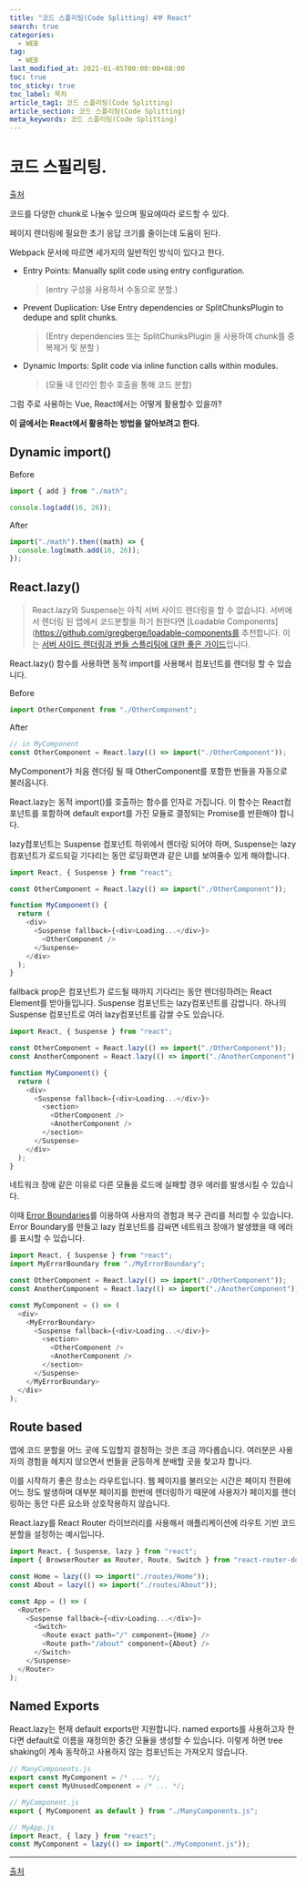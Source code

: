 ```yaml
---
title: "코드 스플리팅(Code Splitting) 4부 React"
search: true
categories:
  - WEB
tag:
  - WEB
last_modified_at: 2021-01-05T00:00:00+08:00
toc: true
toc_sticky: true
toc_label: 목차
article_tag1: 코드 스플리팅(Code Splitting)
article_section: 코드 스플리팅(Code Splitting)
meta_keywords: 코드 스플리팅(Code Splitting)
---
```


# 코드 스필리팅.

[출처](https://webpack.js.org/guides/code-splitting/#entry-points)

코드를 다양한 chunk로 나눌수 있으며 필요에따라 로드할 수 있다.

페이지 렌더링에 필요한 초기 응답 크기를 줄이는데 도움이 된다.

Webpack 문서에 따르면 세가지의 일반적인 방식이 있다고 한다.

- Entry Points: Manually split code using entry configuration.

  > (entry 구성을 사용하서 수동으로 분할.)

- Prevent Duplication: Use Entry dependencies or SplitChunksPlugin to dedupe and split chunks.

  > (Entry dependencies 또는 SplitChunksPlugin 을 사용하여 chunk를 중복제거 및 분할 )

- Dynamic Imports: Split code via inline function calls within modules.
  > (모듈 내 인라인 함수 호출을 통해 코드 분할)

그럼 주로 사용하는 Vue, React에서는 어떻게 활용할수 있을까?

<b>이 글에서는 React에서 활용하는 방법을 알아보려고 한다.</b>

## Dynamic import()

Before

```js
import { add } from "./math";

console.log(add(16, 26));
```

After

```js
import("./math").then((math) => {
  console.log(math.add(16, 26));
});
```

## React.lazy()

> React.lazy와 Suspense는 아직 서버 사이드 렌더링을 할 수 없습니다. 서버에서 렌더링 된 앱에서 코드분할을 하기 원한다면 [Loadable Components](https://github.com/gregberge/loadable-components를 추천합니다. 이는 [서버 사이드 렌더링과 번들 스플리팅에 대한 좋은 가이드](https://loadable-components.com/docs/server-side-rendering/)입니다.

React.lazy() 함수를 사용하면 동적 import를 사용해서 컴포넌트를 렌더링 할 수 있습니다.

Before

```js
import OtherComponent from "./OtherComponent";
```

After

```js
// in MyComponent
const OtherComponent = React.lazy(() => import("./OtherComponent"));
```

MyComponent가 처음 렌더링 될 때 OtherComponent를 포함한 번들을 자동으로 불러옵니다.

React.lazy는 동적 import()를 호출하는 함수를 인자로 가집니다. 이 함수는 React컴포넌트를 포함하며 default export를 가진 모듈로 결정되는 Promise를 반환해야 합니다.

lazy컴포넌트는 Suspense 컴포넌트 하위에서 렌더링 되어야 하며, Suspense는 lazy컴포넌트가 로드되길 기다리는 동안 로딩화면과 같은 UI를 보여줄수 있게 해야합니다.

```js
import React, { Suspense } from "react";

const OtherComponent = React.lazy(() => import("./OtherComponent"));

function MyComponent() {
  return (
    <div>
      <Suspense fallback={<div>Loading...</div>}>
        <OtherComponent />
      </Suspense>
    </div>
  );
}
```

fallback prop은 컴포넌트가 로드될 때까지 기다리는 동안 렌더링하려는 React Element를 받아들입니다. Suspense 컴포넌트는 lazy컴포넌트를 감쌉니다. 하나의 Suspense 컴포넌트로 여러 lazy컴포넌트를 감쌀 수도 있습니다.

```js
import React, { Suspense } from "react";

const OtherComponent = React.lazy(() => import("./OtherComponent"));
const AnotherComponent = React.lazy(() => import("./AnotherComponent"));

function MyComponent() {
  return (
    <div>
      <Suspense fallback={<div>Loading...</div>}>
        <section>
          <OtherComponent />
          <AnotherComponent />
        </section>
      </Suspense>
    </div>
  );
}
```

네트워크 장애 같은 이유로 다른 모듈을 로드에 실패할 경우 에러를 발생시킬 수 있습니다.

이때 [Error Boundaries](https://ko.reactjs.org/docs/error-boundaries.html)를 이용하여 사용자의 경험과 복구 관리를 처리할 수 있습니다. Error Boundary를 만들고 lazy 컴포넌트를 감싸면 네트워크 장애가 발생했을 때 에러를 표시할 수 있습니다.

```js
import React, { Suspense } from "react";
import MyErrorBoundary from "./MyErrorBoundary";

const OtherComponent = React.lazy(() => import("./OtherComponent"));
const AnotherComponent = React.lazy(() => import("./AnotherComponent"));

const MyComponent = () => (
  <div>
    <MyErrorBoundary>
      <Suspense fallback={<div>Loading...</div>}>
        <section>
          <OtherComponent />
          <AnotherComponent />
        </section>
      </Suspense>
    </MyErrorBoundary>
  </div>
);
```

## Route based

앱에 코드 분할을 어느 곳에 도입할지 결정하는 것은 조금 까다롭습니다. 여러분은 사용자의 경험을 헤치지 않으면서 번들을 균등하게 분배할 곳을 찾고자 합니다.

이를 시작하기 좋은 장소는 라우트입니다. 웹 페이지를 불러오는 시간은 페이지 전환에 어느 정도 발생하며 대부분 페이지를 한번에 렌더링하기 때문에 사용자가 페이지를 렌더링하는 동안 다른 요소와 상호작용하지 않습니다.

React.lazy를 React Router 라이브러리를 사용해서 애플리케이션에 라우트 기반 코드 분할을 설정하는 예시입니다.

```js
import React, { Suspense, lazy } from "react";
import { BrowserRouter as Router, Route, Switch } from "react-router-dom";

const Home = lazy(() => import("./routes/Home"));
const About = lazy(() => import("./routes/About"));

const App = () => (
  <Router>
    <Suspense fallback={<div>Loading...</div>}>
      <Switch>
        <Route exact path="/" component={Home} />
        <Route path="/about" component={About} />
      </Switch>
    </Suspense>
  </Router>
);
```

## Named Exports

React.lazy는 현재 default exports만 지원합니다. named exports를 사용하고자 한다면 default로 이름을 재정의한 중간 모듈을 생성할 수 있습니다. 이렇게 하면 tree shaking이 계속 동작하고 사용하지 않는 컴포넌트는 가져오지 않습니다.

```js
// ManyComponents.js
export const MyComponent = /* ... */;
export const MyUnusedComponent = /* ... */;
```

```js
// MyComponent.js
export { MyComponent as default } from "./ManyComponents.js";
```

```js
// MyApp.js
import React, { lazy } from "react";
const MyComponent = lazy(() => import("./MyComponent.js"));
```

---

[출처](https://ko.reactjs.org/docs/code-splitting.html)
